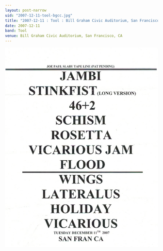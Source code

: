 ```yaml
---
layout: post-narrow
uid: "2007-12-11-tool-bgcc.jpg"
title: "2007-12-11 : Tool : Bill Graham Civic Auditorium, San Francisco, CA"
date: 2007-12-11
band: Tool
venue: Bill Graham Civic Auditorium, San Francisco, CA
---
```


<div class="showcase">
  <img src="/img/2007/12/20071211-Tool-BGCC.jpg" alt="2007-12-11-tool-bgcc.jpg">
</div>
